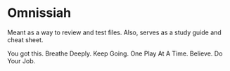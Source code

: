 # Omnissiah


Meant as a way to review and test files. Also, serves as a study guide and cheat sheet.


You got this. Breathe Deeply. Keep Going. One Play At A Time. Believe. Do Your Job.
